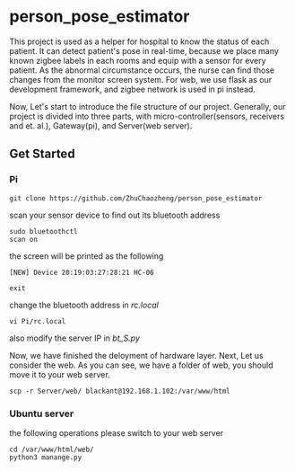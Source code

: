 # person_pose_estimator

This project is used as a helper for hospital to know the status of each patient. It can detect patient's pose in real-time, because we place many known zigbee labels in each rooms and equip with a sensor for every patient. As the abnormal circumstance occurs, the nurse can find those changes from the monitor screen system. For web, we use flask as our development framework, and zigbee network is used in pi instead.

Now, Let's start to introduce the file structure of our project. Generally, our project is divided into three parts, with micro-controller(sensors, receivers and et. al.), Gateway(pi), and Server(web server).



## Get Started

### Pi

```
git clone https://github.com/ZhuChaozheng/person_pose_estimator
```

scan your sensor device to find out its bluetooth address

```
sudo bluetoothctl
scan on 
```

the screen will be printed as the following

```
[NEW] Device 20:19:03:27:28:21 HC-06
```

```
exit
```

change the bluetooth address in *rc.local*

```
vi Pi/rc.local
```

also modify the server IP in *bt_S.py*

Now, we have finished the deloyment of hardware layer. Next, Let us consider the web. As you can see, we have a folder of web, you should move it to your web server.

```
scp -r Server/web/ blackant@192.168.1.102:/var/www/html
```

### Ubuntu server

the following operations please switch to your web server

```
cd /var/www/html/web/
python3 manange.py
```
